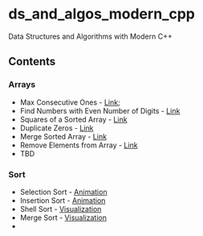 # ds_and_algos_modern_cpp
Data Structures and Algorithms with Modern C++

## Contents
### Arrays
- Max Consecutive Ones - [Link](https://leetcode.com/explore/learn/card/fun-with-arrays/521/introduction/3238/);
- Find Numbers with Even Number of Digits - [Link](https://leetcode.com/explore/learn/card/fun-with-arrays/521/introduction/3237/)
- Squares of a Sorted Array - [Link](https://leetcode.com/explore/learn/card/fun-with-arrays/521/introduction/3240/)
- Duplicate Zeros - [Link](https://leetcode.com/explore/learn/card/fun-with-arrays/525/inserting-items-into-an-array/3245/)
- Merge Sorted Array - [Link](https://leetcode.com/explore/learn/card/fun-with-arrays/525/inserting-items-into-an-array/3253/)
- Remove Elements from Array - [Link](https://leetcode.com/problems/remove-element/)
- TBD

### Sort
- Selection Sort - [Animation](http://www.cs.armstrong.edu/liang/animation/web/SelectionSort.html)
- Insertion Sort - [Animation](http://cs.armstrong.edu/liang/animation/web/InsertionSort.html)
- Shell Sort - [Visualization](https://www.w3resource.com/ODSA/AV/Sorting/shellsortAV.html)
- Merge Sort - [Visualization](https://www.hackerearth.com/de/practice/algorithms/sorting/merge-sort/visualize/)
- 
